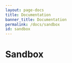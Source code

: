 ```yaml
---
layout: page-docs
title: Documentation
banner_title: Documentation
permalink: /docs/sandbox
id: sandbox
---
```


# Sandbox